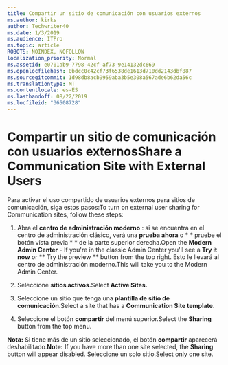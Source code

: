 ```yaml
---
title: Compartir un sitio de comunicación con usuarios externos
ms.author: kirks
author: Techwriter40
ms.date: 1/3/2019
ms.audience: ITPro
ms.topic: article
ROBOTS: NOINDEX, NOFOLLOW
localization_priority: Normal
ms.assetid: e0701ab9-7798-42cf-af73-9e14132dc669
ms.openlocfilehash: 0bdcc0c42cf73f6538de1613d710dd2143dbf887
ms.sourcegitcommit: 1d98db8acb9959aba3b5e308a567ade6b62da56c
ms.translationtype: MT
ms.contentlocale: es-ES
ms.lasthandoff: 08/22/2019
ms.locfileid: "36508728"
---
```

# <a name="share-a-communication-site-with-external-users"></a><span data-ttu-id="1ca78-102">Compartir un sitio de comunicación con usuarios externos</span><span class="sxs-lookup"><span data-stu-id="1ca78-102">Share a Communication Site with External Users</span></span>

<span data-ttu-id="1ca78-103">Para activar el uso compartido de usuarios externos para sitios de comunicación, siga estos pasos:</span><span class="sxs-lookup"><span data-stu-id="1ca78-103">To turn on external user sharing for Communication sites, follow these steps:</span></span> 
  
1. <span data-ttu-id="1ca78-104">Abra el **centro de administración moderno** : si se encuentra en el centro de administración clásico, verá una **prueba ahora** o \* \* pruebe el botón vista previa \* \* de la parte superior derecha.</span><span class="sxs-lookup"><span data-stu-id="1ca78-104">Open the **Modern Admin Center** - If you're in the classic Admin Center you'll see a **Try it now** or \*\* Try the preview \*\* button from the top right.</span></span> <span data-ttu-id="1ca78-105">Esto le llevará al centro de administración moderno.</span><span class="sxs-lookup"><span data-stu-id="1ca78-105">This will take you to the Modern Admin Center.</span></span> 
  
2. <span data-ttu-id="1ca78-106">Seleccione **sitios activos.**</span><span class="sxs-lookup"><span data-stu-id="1ca78-106">Select **Active Sites.**</span></span>
  
3. <span data-ttu-id="1ca78-107">Seleccione un sitio que tenga una **plantilla de sitio de comunicación**.</span><span class="sxs-lookup"><span data-stu-id="1ca78-107">Select a site that has a **Communication Site template**.</span></span> 
  
4. <span data-ttu-id="1ca78-108">Seleccione el botón **compartir** del menú superior.</span><span class="sxs-lookup"><span data-stu-id="1ca78-108">Select the **Sharing** button from the top menu.</span></span> 
  
 <span data-ttu-id="1ca78-109">**Nota:** Si tiene más de un sitio seleccionado, el botón **compartir** aparecerá deshabilitado.</span><span class="sxs-lookup"><span data-stu-id="1ca78-109">**Note:** If you have more than one site selected, the **Sharing** button will appear disabled.</span></span> <span data-ttu-id="1ca78-110">Seleccione un solo sitio.</span><span class="sxs-lookup"><span data-stu-id="1ca78-110">Select only one site.</span></span> 
  

